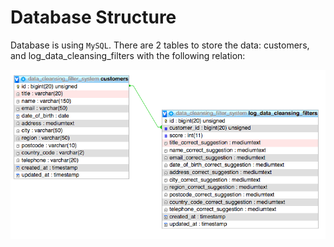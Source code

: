 Database Structure
==================

Database is using `MySQL`. There are 2 tables to store the data: customers, and log_data_cleansing_filters with the following relation:

![Db structure](/docs/image/table-relation.png)
